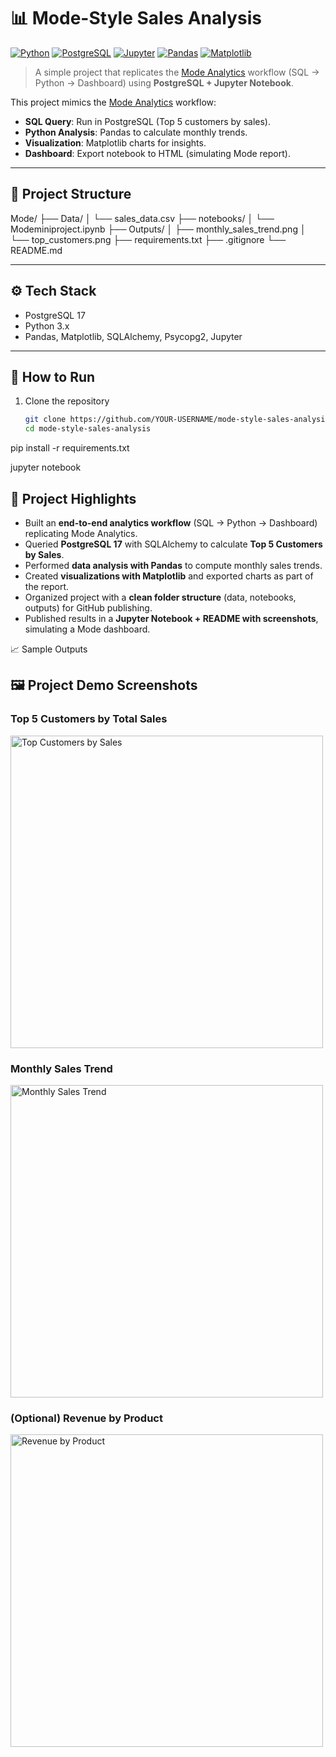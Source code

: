 # 📊 Mode-Style Sales Analysis

[![Python](https://img.shields.io/badge/Python-3.x-blue?logo=python&logoColor=white)](https://www.python.org/)
[![PostgreSQL](https://img.shields.io/badge/PostgreSQL-17-336791?logo=postgresql&logoColor=white)](https://www.postgresql.org/)
[![Jupyter](https://img.shields.io/badge/Jupyter-Notebook-orange?logo=jupyter&logoColor=white)](https://jupyter.org/)
[![Pandas](https://img.shields.io/badge/Pandas-Data%20Analysis-150458?logo=pandas)](https://pandas.pydata.org/)
[![Matplotlib](https://img.shields.io/badge/Matplotlib-Visualization-yellow?logo=plotly&logoColor=white)](https://matplotlib.org/)

> A simple project that replicates the [Mode Analytics](https://mode.com) workflow (SQL → Python → Dashboard) using **PostgreSQL + Jupyter Notebook**.

This project mimics the [Mode Analytics](https://mode.com) workflow:
- **SQL Query**: Run in PostgreSQL (Top 5 customers by sales).
- **Python Analysis**: Pandas to calculate monthly trends.
- **Visualization**: Matplotlib charts for insights.
- **Dashboard**: Export notebook to HTML (simulating Mode report).

---

## 📂 Project Structure

Mode/
├── Data/
│ └── sales_data.csv
├── notebooks/
│ └── Modeminiproject.ipynb
├── Outputs/
│ ├── monthly_sales_trend.png
│ └── top_customers.png
├── requirements.txt
├── .gitignore
└── README.md


---

## ⚙️ Tech Stack
- PostgreSQL 17
- Python 3.x
- Pandas, Matplotlib, SQLAlchemy, Psycopg2, Jupyter

---

## 🚀 How to Run
1. Clone the repository
   ```bash
   git clone https://github.com/YOUR-USERNAME/mode-style-sales-analysis.git
   cd mode-style-sales-analysis


pip install -r requirements.txt

jupyter notebook

## 🌟 Project Highlights
- Built an **end-to-end analytics workflow** (SQL → Python → Dashboard) replicating Mode Analytics.
- Queried **PostgreSQL 17** with SQLAlchemy to calculate **Top 5 Customers by Sales**.
- Performed **data analysis with Pandas** to compute monthly sales trends.
- Created **visualizations with Matplotlib** and exported charts as part of the report.
- Organized project with a **clean folder structure** (data, notebooks, outputs) for GitHub publishing.
- Published results in a **Jupyter Notebook + README with screenshots**, simulating a Mode dashboard.



📈 Sample Outputs

## 🖼️ Project Demo Screenshots

### Top 5 Customers by Total Sales
<img src="Outputs/top_customers.png" alt="Top Customers by Sales" width="500"/>

### Monthly Sales Trend
<img src="Outputs/monthly_sales_trend.png" alt="Monthly Sales Trend" width="500"/>

### (Optional) Revenue by Product
<img src="Outputs/revenue_by_product.png" alt="Revenue by Product" width="500"/>



